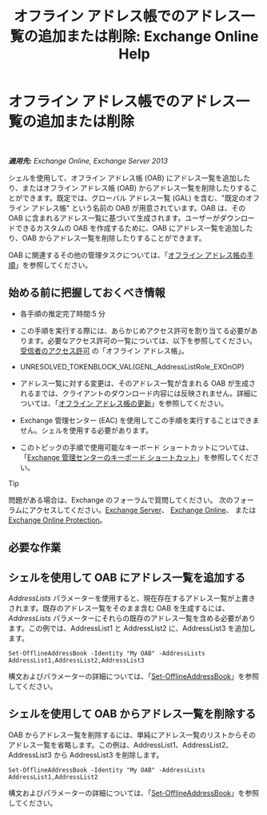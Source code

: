 ﻿---
title: 'オフライン アドレス帳でのアドレス一覧の追加または削除: Exchange Online Help'
TOCTitle: オフライン アドレス帳でのアドレス一覧の追加または削除
ms:assetid: 86bd5651-ad41-4516-bf23-6579f4e4da03
ms:mtpsurl: https://technet.microsoft.com/ja-jp/library/Bb123563(v=EXCHG.150)
ms:contentKeyID: 49896346
ms.date: 05/22/2018
mtps_version: v=EXCHG.150
ms.translationtype: HT
---

# オフライン アドレス帳でのアドレス一覧の追加または削除

 

_**適用先:** Exchange Online, Exchange Server 2013_

シェルを使用して、オフライン アドレス帳 (OAB) にアドレス一覧を追加したり、またはオフライン アドレス帳 (OAB) からアドレス一覧を削除したりすることができます。既定では、グローバル アドレス一覧 (GAL) を含む、"既定のオフライン アドレス帳" という名前の OAB が用意されています。OAB は、その OAB に含まれるアドレス一覧に基づいて生成されます。ユーザーがダウンロードできるカスタムの OAB を作成するために、OAB にアドレス一覧を追加したり、OAB からアドレス一覧を削除したりすることができます。

OAB に関連するその他の管理タスクについては、「[オフライン アドレス帳の手順](https://docs.microsoft.com/ja-jp/exchange/address-books/offline-address-books/offline-address-book-procedures)」を参照してください。

## 始める前に把握しておくべき情報

  - 各手順の推定完了時間:5 分

  - この手順を実行する際には、あらかじめアクセス許可を割り当てる必要があります。必要なアクセス許可の一覧については、以下を参照してください。[受信者のアクセス許可](recipients-permissions-exchange-2013-help.md) の「オフライン アドレス帳」。

  - UNRESOLVED\_TOKENBLOCK\_VAL(GENL\_AddressListRole\_EXOnOP)

  - アドレス一覧に対する変更は、そのアドレス一覧が含まれる OAB が生成されるまでは、クライアントのダウンロード内容には反映されません。詳細については、「[オフライン アドレス帳の更新](https://docs.microsoft.com/ja-jp/exchange/address-books/offline-address-books/update-offline-address-book)」を参照してください。

  - Exchange 管理センター (EAC) を使用してこの手順を実行することはできません。シェルを使用する必要があります。

  - このトピックの手順で使用可能なキーボード ショートカットについては、「[Exchange 管理センターのキーボード ショートカット](keyboard-shortcuts-in-the-exchange-admin-center-exchange-online-protection-help.md)」を参照してください。


> [!TIP]
> 問題がある場合は、Exchange のフォーラムで質問してください。 次のフォーラムにアクセスしてください。<A href="https://go.microsoft.com/fwlink/p/?linkid=60612">Exchange Server</A>、 <A href="https://go.microsoft.com/fwlink/p/?linkid=267542">Exchange Online</A>、 または <A href="https://go.microsoft.com/fwlink/p/?linkid=285351">Exchange Online Protection</A>。



## 必要な作業

## シェルを使用して OAB にアドレス一覧を追加する

*AddressLists* パラメーターを使用すると、現在存在するアドレス一覧が上書きされます。既存のアドレス一覧をそのまま含む OAB を生成するには、*AddressLists* パラメーターにそれらの既存のアドレス一覧を含める必要があります。この例では、AddressList1 と AddressList2 に、AddressList3 を追加します。

    Set-OfflineAddressBook -Identity "My OAB" -AddressLists AddressList1,AddressList2,AddressList3

構文およびパラメーターの詳細については、「[Set-OfflineAddressBook](https://technet.microsoft.com/ja-jp/library/aa996330\(v=exchg.150\))」を参照してください。

## シェルを使用して OAB からアドレス一覧を削除する

OAB からアドレス一覧を削除するには、単純にアドレス一覧のリストからそのアドレス一覧を省略します。この例は、AddressList1、AddressList2、AddressList3 から AddressList3 を削除します。

    Set-OfflineAddressBook -Identity "My OAB" -AddressLists AddressList1,AddressList2

構文およびパラメーターの詳細については、「[Set-OfflineAddressBook](https://technet.microsoft.com/ja-jp/library/aa996330\(v=exchg.150\))」を参照してください。

